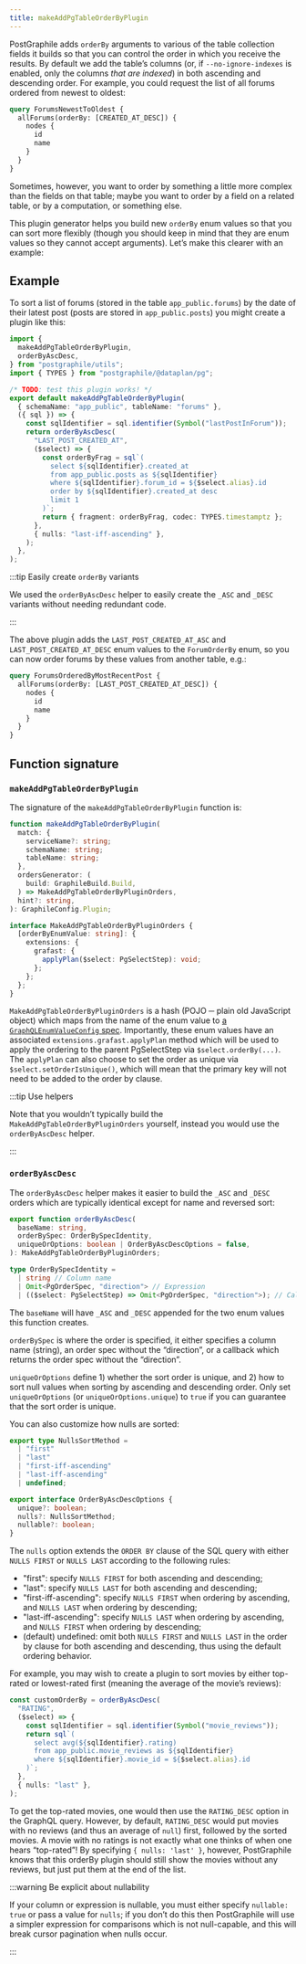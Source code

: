 ```yaml
---
title: makeAddPgTableOrderByPlugin
---
```


PostGraphile adds `orderBy` arguments to various of the table collection fields
it builds so that you can control the order in which you receive the results. By
default we add the table’s columns (or, if `--no-ignore-indexes` is enabled,
only the columns _that are indexed_) in both ascending and descending order. For
example, you could request the list of all forums ordered from newest to oldest:

```graphql
query ForumsNewestToOldest {
  allForums(orderBy: [CREATED_AT_DESC]) {
    nodes {
      id
      name
    }
  }
}
```

Sometimes, however, you want to order by something a little more complex than
the fields on that table; maybe you want to order by a field on a related table,
or by a computation, or something else.

This plugin generator helps you build new `orderBy` enum values so that you can
sort more flexibly (though you should keep in mind that they are enum values so
they cannot accept arguments). Let’s make this clearer with an example:

## Example

To sort a list of forums (stored in the table `app_public.forums`) by the date
of their latest post (posts are stored in `app_public.posts`) you might create a
plugin like this:

```ts
import {
  makeAddPgTableOrderByPlugin,
  orderByAscDesc,
} from "postgraphile/utils";
import { TYPES } from "postgraphile/@dataplan/pg";

/* TODO: test this plugin works! */
export default makeAddPgTableOrderByPlugin(
  { schemaName: "app_public", tableName: "forums" },
  ({ sql }) => {
    const sqlIdentifier = sql.identifier(Symbol("lastPostInForum"));
    return orderByAscDesc(
      "LAST_POST_CREATED_AT",
      ($select) => {
        const orderByFrag = sql`(
          select ${sqlIdentifier}.created_at
          from app_public.posts as ${sqlIdentifier}
          where ${sqlIdentifier}.forum_id = ${$select.alias}.id
          order by ${sqlIdentifier}.created_at desc
          limit 1
        )`;
        return { fragment: orderByFrag, codec: TYPES.timestamptz };
      },
      { nulls: "last-iff-ascending" },
    );
  },
);
```

:::tip Easily create `orderBy` variants

We used the `orderByAscDesc` helper to easily create the `_ASC` and
`_DESC` variants without needing redundant code.

:::

The above plugin adds the `LAST_POST_CREATED_AT_ASC` and
`LAST_POST_CREATED_AT_DESC` enum values to the `ForumOrderBy` enum, so you can
now order forums by these values from another table, e.g.:

```graphql
query ForumsOrderedByMostRecentPost {
  allForums(orderBy: [LAST_POST_CREATED_AT_DESC]) {
    nodes {
      id
      name
    }
  }
}
```

## Function signature

### `makeAddPgTableOrderByPlugin`

The signature of the `makeAddPgTableOrderByPlugin` function is:

```ts
function makeAddPgTableOrderByPlugin(
  match: {
    serviceName?: string;
    schemaName: string;
    tableName: string;
  },
  ordersGenerator: (
    build: GraphileBuild.Build,
  ) => MakeAddPgTableOrderByPluginOrders,
  hint?: string,
): GraphileConfig.Plugin;

interface MakeAddPgTableOrderByPluginOrders {
  [orderByEnumValue: string]: {
    extensions: {
      grafast: {
        applyPlan($select: PgSelectStep): void;
      };
    };
  };
}
```

`MakeAddPgTableOrderByPluginOrders` is a hash (POJO ─ plain old JavaScript
object) which maps from the name of the enum value to [a
`GraphQLEnumValueConfig`
spec](https://graphql.org/graphql-js/type/#graphqlenumtype). Importantly, these
enum values have an associated `extensions.grafast.applyPlan` method which will
be used to apply the ordering to the parent PgSelectStep via
`$select.orderBy(...)`. The `applyPlan` can also choose to set the order as
unique via `$select.setOrderIsUnique()`, which will mean that the primary key
will not need to be added to the order by clause.

:::tip Use helpers

Note that you wouldn’t typically build the `MakeAddPgTableOrderByPluginOrders`
yourself, instead you would use the `orderByAscDesc` helper.

:::

### `orderByAscDesc`

The `orderByAscDesc` helper makes it easier to build the `_ASC` and `_DESC`
orders which are typically identical except for name and reversed sort:

```ts
export function orderByAscDesc(
  baseName: string,
  orderBySpec: OrderBySpecIdentity,
  uniqueOrOptions: boolean | OrderByAscDescOptions = false,
): MakeAddPgTableOrderByPluginOrders;

type OrderBySpecIdentity =
  | string // Column name
  | Omit<PgOrderSpec, "direction"> // Expression
  | (($select: PgSelectStep) => Omit<PgOrderSpec, "direction">); // Callback, allows for joins/etc
```

The `baseName` will have `_ASC` and `_DESC` appended for the two enum values
this function creates.

`orderBySpec` is where the order is specified, it either specifies a column
name (string), an order spec without the “direction”, or a callback which
returns the order spec without the “direction”.

`uniqueOrOptions` define 1) whether the sort order is unique, and 2) how to sort
null values when sorting by ascending and descending order. Only set
`uniqueOrOptions` (or `uniqueOrOptions.unique`) to `true` if you can guarantee
that the sort order is unique.

You can also customize how nulls are sorted:

```ts
export type NullsSortMethod =
  | "first"
  | "last"
  | "first-iff-ascending"
  | "last-iff-ascending"
  | undefined;

export interface OrderByAscDescOptions {
  unique?: boolean;
  nulls?: NullsSortMethod;
  nullable?: boolean;
}
```

The `nulls` option extends the `ORDER BY` clause of the SQL query with either
`NULLS FIRST` or `NULLS LAST` according to the following rules:

- "first": specify `NULLS FIRST` for both ascending and descending;
- "last": specify `NULLS LAST` for both ascending and descending;
- "first-iff-ascending": specify `NULLS FIRST` when ordering by ascending, and
  `NULLS LAST` when ordering by descending;
- "last-iff-ascending": specify `NULLS LAST` when ordering by ascending, and
  `NULLS FIRST` when ordering by descending;
- (default) undefined: omit both `NULLS FIRST` and `NULLS LAST` in the order by
  clause for both ascending and descending, thus using the default ordering
  behavior.

For example, you may wish to create a plugin to sort movies by either top-rated
or lowest-rated first (meaning the average of the movie’s reviews):

```ts
const customOrderBy = orderByAscDesc(
  "RATING",
  ($select) => {
    const sqlIdentifier = sql.identifier(Symbol("movie_reviews"));
    return sql`(
      select avg(${sqlIdentifier}.rating)
      from app_public.movie_reviews as ${sqlIdentifier}
      where ${sqlIdentifier}.movie_id = ${$select.alias}.id
    )`;
  },
  { nulls: "last" },
);
```

To get the top-rated movies, one would then use the `RATING_DESC` option in the
GraphQL query. However, by default, `RATING_DESC` would put movies with no
reviews (and thus an average of `null`) first, followed by the sorted movies. A
movie with no ratings is not exactly what one thinks of when one hears
“top-rated”! By specifying `{ nulls: 'last' }`, however, PostGraphile knows that
this orderBy plugin should still show the movies without any reviews, but just
put them at the end of the list.

:::warning Be explicit about nullability

If your column or expression is nullable, you must either specify `nullable:
true` or pass a value for `nulls`; if you don’t do this then PostGraphile will
use a simpler expression for comparisons which is not null-capable, and this
will break cursor pagination when nulls occur.

:::
